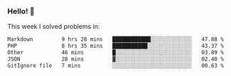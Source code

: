 ### Hello! 👋

This week I solved problems in:

<!--START_SECTION:waka-->

```txt
Markdown         9 hrs 28 mins   ████████████░░░░░░░░░░░░░   47.88 %
PHP              8 hrs 35 mins   ███████████░░░░░░░░░░░░░░   43.37 %
Other            46 mins         █░░░░░░░░░░░░░░░░░░░░░░░░   03.89 %
JSON             28 mins         ▓░░░░░░░░░░░░░░░░░░░░░░░░   02.40 %
GitIgnore file   7 mins          ░░░░░░░░░░░░░░░░░░░░░░░░░   00.63 %
```

<!--END_SECTION:waka-->
